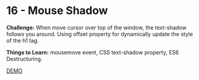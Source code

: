 # 16 - Mouse Shadow

**Challenge:** When move cursor over top of the window, the text-shadow follows you around. Using offset property for dynamically update the style of the h1 tag.

**Things to Learn:** mousemove event, CSS text-shadow property, ES6 Destructuring.

[DEMO](https://voloshin-sergei.github.io/30DaysOfJavaScript/16_day%20Mouse%20Shadow/)
